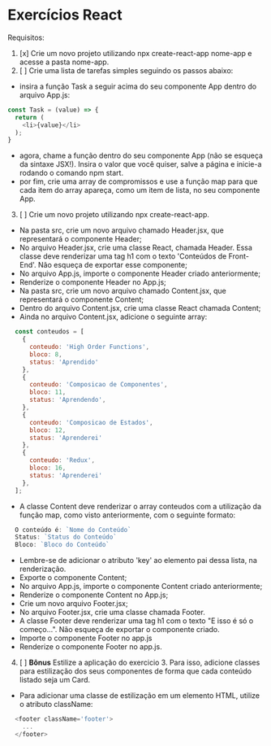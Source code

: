 # Exercícios React

Requisitos:

1. [x] Crie um novo projeto utilizando npx create-react-app nome-app e acesse a pasta nome-app.
2. [ ] Crie uma lista de tarefas simples seguindo os passos abaixo:
 * insira a função Task a seguir acima do seu componente App dentro do arquivo App.js:

```js
const Task = (value) => {
  return (
    <li>{value}</li>
  );
}
```
 * agora, chame a função dentro do seu componente App (não se esqueça da sintaxe JSX!). Insira o valor que você quiser, salve a página e inicie-a rodando o comando npm start.
 * por fim, crie uma array de compromissos e use a função map para que cada item do array apareça, como um item de lista, no seu componente App.

3. [ ] Crie um novo projeto utilizando npx create-react-app.
 * Na pasta src, crie um novo arquivo chamado Header.jsx, que representará o componente Header;
 * No arquivo Header.jsx, crie uma classe React, chamada Header. Essa classe deve renderizar uma tag h1 com o texto 'Conteúdos de Front-End'. Não esqueça de exportar esse componente;
 * No arquivo App.js, importe o componente Header criado anteriormente;
 * Renderize o componente Header no App.js;
 * Na pasta src, crie um novo arquivo chamado Content.jsx, que representará o componente Content;
 * Dentro do arquivo Content.jsx, crie uma classe React chamada Content;
 * Ainda no arquivo Content.jsx, adicione o seguinte array:
```js
  const conteudos = [
    {
      conteudo: 'High Order Functions',
      bloco: 8,
      status: 'Aprendido'
    },
    {
      conteudo: 'Composicao de Componentes',
      bloco: 11,
      status: 'Aprendendo',
    },
    {
      conteudo: 'Composicao de Estados',
      bloco: 12,
      status: 'Aprenderei'
    },
    {
      conteudo: 'Redux',
      bloco: 16,
      status: 'Aprenderei'
    },
  ];

```
 * A classe Content deve renderizar o array conteudos com a utilização da função map, como visto anteriormente, com o seguinte formato:

```js
  O conteúdo é: `Nome do Conteúdo`
  Status: `Status do Conteúdo`
  Bloco: `Bloco do Conteúdo`
```
 * Lembre-se de adicionar o atributo 'key' ao elemento pai dessa lista, na renderização.
 * Exporte o componente Content;
 * No arquivo App.js, importe o componente Content criado anteriormente;
 * Renderize o componente Content no App.js;
 * Crie um novo arquivo Footer.jsx;
 * No arquivo Footer.jsx, crie uma classe chamada Footer.
 * A classe Footer deve renderizar uma tag h1 com o texto "E isso é só o começo...". Não esqueça de exportar o componente criado.
 * Importe o componente Footer no app.js
 * Renderize o componente Footer no app.js.

4. [ ] **Bônus** Estilize a aplicação do exercicio 3. Para isso, adicione classes para estilização dos seus componentes de forma que cada conteúdo listado seja um Card.
 * Para adicionar uma classe de estilização em um elemento HTML, utilize o atributo className:
```js
  <footer className='footer'>
    ...
  </footer>
```